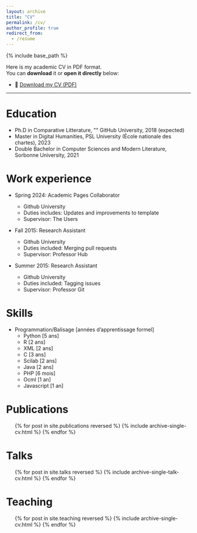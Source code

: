 ```yaml
---
layout: archive
title: "CV"
permalink: /cv/
author_profile: true
redirect_from:
  - /resume
---
```


{% include base_path %}

Here is my academic CV in PDF format.  
You can **download** it or **open it directly** below:

- 📄 [Download my CV (PDF)](/files/Curriculum_université_MAUREL.pdf)

---

Education
======
* Ph.D in Comparative Litterature, "" GitHub University, 2018 (expected)
* Master in Digital Humanities, PSL University (École nationale des chartes), 2023
* Double Bachelor in Computer Sciences and Modern Literature, Sorbonne University, 2021

Work experience
======
* Spring 2024: Academic Pages Collaborator
  * Github University
  * Duties includes: Updates and improvements to template
  * Supervisor: The Users

* Fall 2015: Research Assistant
  * Github University
  * Duties included: Merging pull requests
  * Supervisor: Professor Hub

* Summer 2015: Research Assistant
  * Github University
  * Duties included: Tagging issues
  * Supervisor: Professor Git
  
Skills
======
* Programmation/Balisage [années d’apprentissage formel]
  * Python [5 ans]
  * R [2 ans]
  * XML [2 ans]
  * C [3 ans]
  * Scilab [2 ans]
  * Java [2 ans]
  * PHP [6 mois]
  * Ocml [1 an]
  * Javascript [1 an]

Publications
======
  <ul>{% for post in site.publications reversed %}
    {% include archive-single-cv.html %}
  {% endfor %}</ul>
  
Talks
======
  <ul>{% for post in site.talks reversed %}
    {% include archive-single-talk-cv.html  %}
  {% endfor %}</ul>
  
Teaching
======
  <ul>{% for post in site.teaching reversed %}
    {% include archive-single-cv.html %}
  {% endfor %}</ul>
